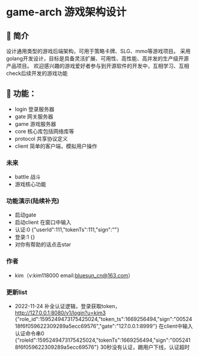 # game-arch 游戏架构设计


## 📖 简介

设计通用类型的游戏后端架构，可用于策略卡牌、SLG、mmo等游戏项目。
采用golang开发设计，目标是具备灵活扩展、可用性、高性能、高并发的生产级开源产品项目。
欢迎感兴趣的游戏爱好者参与到开源软件的开发中，互相学习、互相check后续开发的游戏功能

## 🚀 功能：

- login 登录服务器
- gate 网关服务器
- game 游戏服务器
- core 核心库包括网络库等
- protocol 共享协议定义
- client 简单的客户端，模拟用户操作

### 未来
- battle 战斗
- 游戏核心功能

### 功能演示(陆续补充)

- 启动gate
- 启动client 在窗口中输入
- 认证:0 {"userId":111,"tokenTs":111,"sign":""}
- 登录:1 {}
- 对你有帮助的话点击star

### 作者
- kim（v:kim118000 email:bluesun_cn@163.com）

### 更新list
- 2022-11-24 补全认证逻辑，登录获取token， http://127.0.0.1:8080/v1/login?u=kim3
{"role_id":1595249473175425024,"token_ts":1669256494,"sign":"0052418f6f059622309289a5ecc69576","gate":"127.0.0.1:8999"}
在client中输入 认证命令串0 {"roleId":1595249473175425024,"tokenTs":1669256494,"sign":"0052418f6f059622309289a5ecc69576"}
30秒没有认证，踢用户下线，认证超时